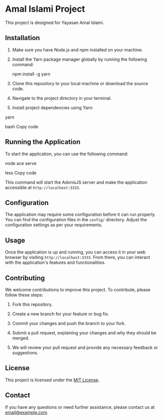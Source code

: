 # Amal Islami Project

This project is designed for Yayasan Amal Islami.

## Installation

1. Make sure you have Node.js and npm installed on your machine.

2. Install the Yarn package manager globally by running the following command:

    npm install -g yarn

3. Clone this repository to your local machine or download the source code.

4. Navigate to the project directory in your terminal.

5. Install project dependencies using Yarn:

yarn

bash
Copy code

## Running the Application

To start the application, you can use the following command:

node ace serve

less
Copy code

This command will start the AdonisJS server and make the application accessible at `http://localhost:3333`.

## Configuration

The application may require some configuration before it can run properly. You can find the configuration files in the `config/` directory. Adjust the configuration settings as per your requirements.

## Usage

Once the application is up and running, you can access it in your web browser by visiting `http://localhost:3333`. From there, you can interact with the application's features and functionalities.

## Contributing

We welcome contributions to improve this project. To contribute, please follow these steps:

1. Fork this repository.

2. Create a new branch for your feature or bug fix.

3. Commit your changes and push the branch to your fork.

4. Submit a pull request, explaining your changes and why they should be merged.

5. We will review your pull request and provide any necessary feedback or suggestions.

## License

This project is licensed under the [MIT License](LICENSE).

## Contact

If you have any questions or need further assistance, please contact us at [email@example.com](mailto:email@example.com).
